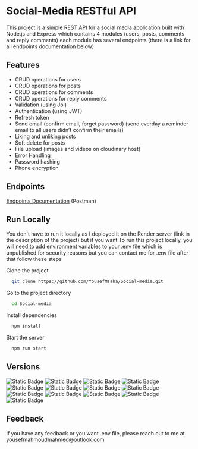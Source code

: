 
# Social-Media RESTful API

This project is a simple REST API for a social media application built with Node.js and Express which contains 4 modules (users, posts, comments and reply comments) each module has several endpoints (there is a link for all endpoints documentation below)

## Features
- CRUD operations for users 
- CRUD operations for posts 
- CRUD operations for comments
- CRUD operations for reply comments 
- Validation (using Joi)
- Authentication (using JWT)
- Refresh token
- Send email (confirm email, forget password) (send everday a reminder email to all users didn’t confirm their emails)
- Liking and unliking posts
- Soft delete for posts
- File upload (images and videos on cloudinary host)
- Error Handling
- Password hashing
- Phone encryption

## Endpoints

[Endpoints Documentation](https://documenter.getpostman.com/view/25674968/2s9YJbzN4j) (Postman)

## Run Locally

You don't have to run it locally as I deployed it on the Render server (link in the description of the project) but if you want To run this project locally, you will need to add environment variables to your .env file which is unpublished for security reasons but you can contact me for .env file after that follow these steps

Clone the project

```bash
  git clone https://github.com/YousefMTaha/Social-media.git
```

Go to the project directory

```bash
  cd Social-media
```

Install dependencies

```bash
  npm install
```

Start the server

```bash
  npm run start
```


## Versions

<img alt="Static Badge" src="https://img.shields.io/badge/bcryptjs-2.4.3-blue"> <img alt="Static Badge" src="https://img.shields.io/badge/crypto--js-4.1.1-yellow">
<img alt="Static Badge" src="https://img.shields.io/badge/cloudinary-1.41.0-yellow"> <img alt="Static Badge" src="https://img.shields.io/badge/jsonwebtoken-9.0.2-blue">
<img alt="Static Badge" src="https://img.shields.io/badge/nodemailer-6.9.5-blue"> <img alt="Static Badge" src="https://img.shields.io/badge/node--cron-3.0.2-yellow">
<img alt="Static Badge" src="https://img.shields.io/badge/multer-1.4.5--lts.1-yellow"> <img alt="Static Badge" src="https://img.shields.io/badge/nanoid-5.0.1-yellow">
<img alt="Static Badge" src="https://img.shields.io/badge/dotenv-16.3.1-yellow"> <img alt="Static Badge" src="https://img.shields.io/badge/express-4.18.2-red">
<img alt="Static Badge" src="https://img.shields.io/badge/http--status--codes-2.2.0-yellow"> <img alt="Static Badge" src="https://img.shields.io/badge/joi-17.10.1-blue">
<img alt="Static Badge" src="https://img.shields.io/badge/mongoose-7.3.1-red">



## Feedback

If you have any feedback or you want .env file, please reach out to me at yousefmahmoudmahmed@outlook.com

